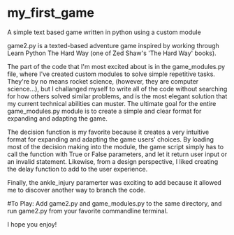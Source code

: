 # my_first_game
A simple text based game written in python using a custom module

game2.py is a texted-based adventure game inspired by working through Learn Python The Hard Way (one of Zed Shaw's 'The Hard Way' books).

The part of the code that I'm most excited about is in the game_modules.py file, where I've created custom modules to solve simple repetitive tasks. They're by no means rocket science, (however, they are computer science...), but I challanged myself to write all of the code without searching for how others solved similar problems, and is the most elegant solution that my current technical abilities can muster. The ultimate goal for the entire game_modules.py module is to create a simple and clear format for expanding and adapting the game.

The decision function is my favorite because it creates a very intuitive format for expanding and adapting the game users' choices. By loading most of the decision making into the module, the game script simply has to call the function with True or False parameters, and let it return user input or an invalid statement. Likewise, from a design perspective, I liked creating the delay function to add to the user experience.

Finally, the ankle_injury paramerter was exciting to add because it allowed me to discover another way to branch the code.

#To Play:
Add game2.py and game_modules.py to the same directory, and run game2.py from your favorite commandline terminal. 

I hope you enjoy!
